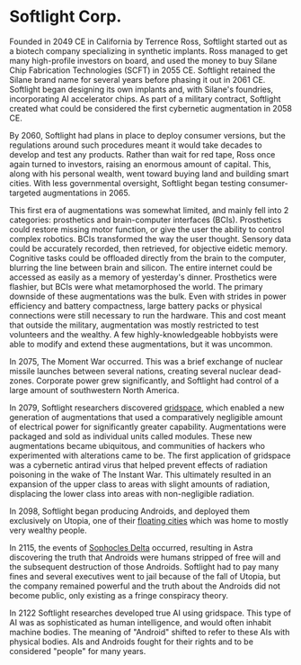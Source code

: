 # Softlight Corp.

<meta property="og:description" content="Founded in 2049 CE by Terrence Ross, Softlight started out as a biotech company specializing in synthetic implants.">

Founded in 2049 CE in California by Terrence Ross, Softlight started out as a biotech company specializing in synthetic implants. Ross managed to get many high-profile investors on board, and used the money to buy Silane Chip Fabrication Technologies (SCFT) in 2055 CE. Softlight retained the Silane brand name for several years before phasing it out in 2061 CE. Softlight began designing its own implants and, with Silane's foundries, incorporating AI accelerator chips. As part of a military contract, Softlight created what could be considered the first cybernetic augmentation in 2058 CE.

By 2060, Softlight had plans in place to deploy consumer versions, but the regulations around such procedures meant it would take decades to develop and test any products. Rather than wait for red tape, Ross once again turned to investors, raising an enormous amount of capital. This, along with his personal wealth, went toward buying land and building smart cities. With less governmental oversight, Softlight began testing consumer-targeted augmentations in 2065.

This first era of augmentations was somewhat limited, and mainly fell into 2 categories: prosthetics and brain-computer interfaces (BCIs). Prosthetics could restore missing motor function, or give the user the ability to control complex robotics. BCIs transformed the way the user thought. Sensory data could be accurately recorded, then retrieved, for objective eidetic memory. Cognitive tasks could be offloaded directly from the brain to the computer, blurring the line between brain and silicon. The entire internet could be accessed as easily as a memory of yesterday's dinner. Prosthetics were flashier, but BCIs were what metamorphosed the world. The primary downside of these augmentations was the bulk. Even with strides in power efficiency and battery compactness, large battery packs or physical connections were still necessary to run the hardware. This and cost meant that outside the military, augmentation was mostly restricted to test volunteers and the wealthy. A few highly-knowledgeable hobbyists were able to modify and extend these augmentations, but it was uncommon.

In 2075, The Moment War occurred. This was a brief exchange of nuclear missile launches between several nations, creating several nuclear dead-zones. Corporate power grew significantly, and Softlight had control of a large amount of southwestern North America.

In 2079, Softlight researchers discovered [gridspace](../gridspace.md), which enabled a new generation of augmentations that used a comparatively negligible amount of electrical power for significantly greater capability. Augmentations were packaged and sold as individual units called modules. These new augmentations became ubiquitous, and communities of hackers who experimented with alterations came to be. The first application of gridspace was a cybernetic antirad virus that helped prevent effects of radiation poisoning in the wake of The Instant War. This ultimately resulted in an expansion of the upper class to areas with slight amounts of radiation, displacing the lower class into areas with non-negligible radiation.

In 2098, Softlight began producing Androids, and deployed them exclusively on Utopia, one of their [floating cities](../floating-cities.md) which was home to mostly very wealthy people.

In 2115, the events of [Sophocles Delta](../../../../stories/sophocles-delta.md) occurred, resulting in Astra discovering the truth that Androids were humans stripped of free will and the subsequent destruction of those Androids. Softlight had to pay many fines and several executives went to jail because of the fall of Utopia, but the company remained powerful and the truth about the Androids did not become public, only existing as a fringe conspiracy theory.

In 2122 Softlight researches developed true AI using gridspace. This type of AI was as sophisticated as human intelligence, and would often inhabit machine bodies. The meaning of "Android" shifted to refer to these AIs with physical bodies. AIs and Androids fought for their rights and to be considered "people" for many years.